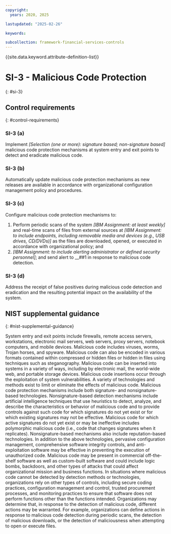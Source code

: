 ```yaml
---
copyright:
  years: 2020, 2025

lastupdated: "2025-02-26"

keywords:

subcollection: framework-financial-services-controls
---
```


{{site.data.keyword.attribute-definition-list}}

# SI-3 - Malicious Code Protection
{: #si-3}

## Control requirements
{: #control-requirements}



### SI-3 (a)


Implement _[Selection (one or more): signature based; non-signature based]_ malicious code protection mechanisms at system entry and exit points to detect and eradicate malicious code.


### SI-3 (b)


Automatically update malicious code protection mechanisms as new releases are available in accordance with organizational configuration management policy and procedures.


### SI-3 (c)


Configure malicious code protection mechanisms to:
1. Perform periodic scans of the system _[IBM Assignment: at least weekly]_ and real-time scans of files from external sources at _[IBM Assignment: to include endpoints, including removable media and devices (e.g., USB drives, CD/DVDs)]_ as the files are downloaded, opened, or executed in accordance with organizational policy; and
2. _[IBM Assignment: to include alerting administrator or defined security personnel]_; and send alert to __##1 in response to malicious code detection.


### SI-3 (d)


Address the receipt of false positives during malicious code detection and eradication and the resulting potential impact on the availability of the system.












## NIST supplemental guidance
{: #nist-supplemental-guidance}

System entry and exit points include firewalls, remote access servers, workstations, electronic mail servers, web servers, proxy servers, notebook computers, and mobile devices. Malicious code includes viruses, worms, Trojan horses, and spyware. Malicious code can also be encoded in various formats contained within compressed or hidden files or hidden in files using techniques such as steganography. Malicious code can be inserted into systems in a variety of ways, including by electronic mail, the world-wide web, and portable storage devices. Malicious code insertions occur through the exploitation of system vulnerabilities. A variety of technologies and methods exist to limit or eliminate the effects of malicious code.
Malicious code protection mechanisms include both signature- and nonsignature-based technologies. Nonsignature-based detection mechanisms include artificial intelligence techniques that use heuristics to detect, analyze, and describe the characteristics or behavior of malicious code and to provide controls against such code for which signatures do not yet exist or for which existing signatures may not be effective. Malicious code for which active signatures do not yet exist or may be ineffective includes polymorphic malicious code (i.e., code that changes signatures when it replicates). Nonsignature-based mechanisms also include reputation-based technologies. In addition to the above technologies, pervasive configuration management, comprehensive software integrity controls, and anti-exploitation software may be effective in preventing the execution of unauthorized code. Malicious code may be present in commercial off-the-shelf software as well as custom-built software and could include logic bombs, backdoors, and other types of attacks that could affect organizational mission and business functions.
In situations where malicious code cannot be detected by detection methods or technologies, organizations rely on other types of controls, including secure coding practices, configuration management and control, trusted procurement processes, and monitoring practices to ensure that software does not perform functions other than the functions intended. Organizations may determine that, in response to the detection of malicious code, different actions may be warranted. For example, organizations can define actions in response to malicious code detection during periodic scans, the detection of malicious downloads, or the detection of maliciousness when attempting to open or execute files.
